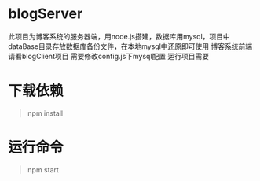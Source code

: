 # blogServer
此项目为博客系统的服务器端，用node.js搭建，数据库用mysql，项目中dataBase目录存放数据库备份文件，在本地mysql中还原即可使用
博客系统前端请看blogClient项目
需要修改config.js下mysql配置
运行项目需要
# 下载依赖
> npm install

# 运行命令
> npm start
